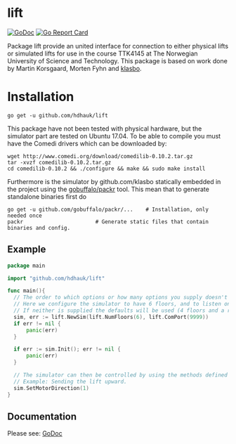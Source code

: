 # lift
[![GoDoc](https://godoc.org/github.com/hdhauk/lift?status.svg)](https://godoc.org/github.com/hdhauk/lift)
[![Go Report Card](https://goreportcard.com/badge/github.com/hdhauk/lift)](https://goreportcard.com/report/github.com/hdhauk/lift)

Package lift provide an united interface for connection to either physical lifts or simulated lifts for use in the course TTK4145 at The Norwegian University of Science and Technology. This package is based on work done by Martin Korsgaard, Morten Fyhn and [klasbo](http://github.com/klasbo).

# Installation
```
go get -u github.com/hdhauk/lift
```

This package have not been tested with physical hardware, but the simulator part are tested on Ubuntu 17.04. To be able to compile you must have the Comedi drivers which can be downloaded by:
```
wget http://www.comedi.org/download/comedilib-0.10.2.tar.gz
tar -xvzf comedilib-0.10.2.tar.gz
cd comedilib-0.10.2 && ./configure && make && sudo make install
```

Furthermore is the simulator by github.com/klasbo statically embedded in the project using the [gobuffalo/packr](http://github.com/gobuffalo/packr) tool. This mean that to generate standalone binaries first do
```
go get -u github.com/gobuffalo/packr/... 	# Installation, only needed once
packr 						# Generate static files that contain binaries and config.
```

## Example
```GO
package main

import "github.com/hdhauk/lift"

func main(){
  // The order to which options or how many options you supply doesn't matter.
  // Here we configure the simulator to have 6 floors, and to listen on port 9999.
  // If neither is supplied the defaults will be used (4 floors and a random port).
  sim, err := lift.NewSim(lift.NumFloors(6), lift.ComPort(9999))
  if err != nil {
      panic(err)
  }

  if err := sim.Init(); err != nil {
      panic(err)
  }

  // The simulator can then be controlled by using the methods defined by Lifter.
  // Example: Sending the lift upward.
  sim.SetMotorDirection(1)
}
```

## Documentation
Please see: [GoDoc](https://godoc.org/github.com/hdhauk/lift)
